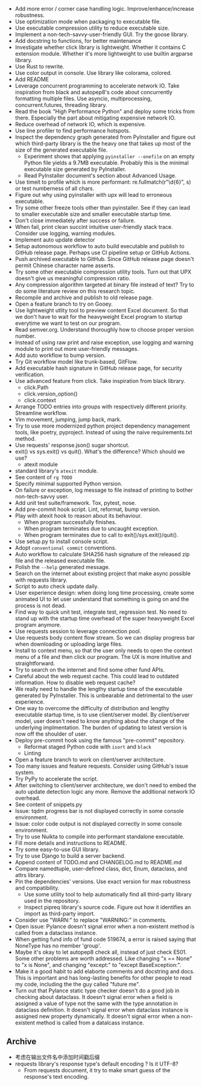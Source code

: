 - Add more error / corner case handling logic. Improve/enhance/increase robustness.
- Use optimization mode when packaging to executable file.
- Use executable compression utility to reduce executable size.
- Implement a non-tech-savvy-user-friendly GUI. Try the goose library.
- Add docstring to functions, for better maintenance
- Investigate whether click library is lightweight. Whether it contains C extension module. Whether it's more lightweight to use builtin argparse library.
- Use Rust to rewrite.
- Use color output in console. Use library like colorama, colored.
- Add README
- Leverage concurrent programming to accelerate network IO. Take inspiration from black and autopep8's code about concurrently formatting multiple files. Use asyncio, multiprocessing, concurrent.futures, threading library.
- Read the book "High Performance Python" and deploy some tricks from there. Especially the part about mitigating expensive network IO.
- Reduce overhead of network IO, which is expensive.
- Use line profiler to find performance hotspots.
- Inspect the dependency graph generated from PyInstaller and figure out which third-party library is the the heavy one that takes up most of the size of the generated executable file.
  - Experiment shows that applying `pyinstaller --onefile` on an empty Python file yields a 9.7MB executable. Probably this is the minimal executable size generated by PyInstaller.
  - Read PyInstaller document's section about Advanced Usage.
- Use timeit to profile which is more performant: re.fullmatch(r"\d{6}", s) or test numberness of all chars.
- Figure out why using pyinstaller with upx will lead to erroneous executable.
- Try some other freeze tools other than pyinstaller. See if they can lead to smaller executable size and smaller executable startup time.
- Don't close immediately after success or failure.
- When fail, print clean succint intuitive user-friendly stack trace. Consider use logging, warning modules.
- Implement auto update detector
- Setup autonomous workflow to auto build executable and publish to GitHub release page. Perhaps use CI pipeline setup or GitHub Actions.
- Push archived executable to GitHub. Since GitHub release page doesn't permit Chinese character name asserts.
- Try some other executable compression utility tools. Turn out that UPX doesn't give us meaningful compression ratio.
- Any compression algorithm targeted at binary file instead of text? Try to do some literature review on this research topic.
- Recompile and archive and publish to old release page.
- Open a feature branch to try on Gooey.
- Use lightweight utlity tool to preview content Excel document. So that we don't have to wait for the heavyweight Excel program to startup everytime we want to test on our program.
- Read semver.org. Understand thoroughly how to choose proper version number.
- Instead of using raw print and raise exception, use logging and warning module to print out more user-friendly messages.
- Add auto workflow to bump version.
- Try Git workflow model like trunk-based, GitFlow.
- Add executable hash signature in GitHub release page, for security verification.
- Use advanced feature from click. Take inspiration from black library.
  - click.Path
  - click.version_option()
  - click.context
- Arrange TODO entries into groups with respectively different priority. Streamline workflow.
- Vim movement, jumping, jump back, mark.
- Try to use more modernized python project dependency management tools, like poetry, pyproject. Instead of using the naive requirements.txt method.
- Use requests' response.json() sugar shortcut.
- exit() vs sys.exit() vs quit(). What's the difference? Which should we use?
  - atexit module
- standard library's `atexit` module.
- See content of `rg TODO`
- Specify minimal supported Python version.
- On failure or exception, log message to file instead of printing to bother non-tech-savvy user.
- Add unit test suite/framework. Tox, pytest, nose.
- Add pre-commit hook script. Lint, reformat, bump version.
- Play with atexit hook to reason about its behaviour.
  - When program successfully finishes.
  - When program terminates due to uncaught exception.
  - When program terminates due to call to exit()/sys.exit()/quit().
- Use setup.py to install console script.
- Adopt `conventional commit` conventions.
- Auto workflow to calculate SHA256 hash signature of the released zip file and the released executable file.
- Polish the `--help` generated message.
- Search on the internet about existing project that make async possible with requests library.
- Script to auto check update daily.
- User experience design: when doing long time processing, create some animated UI to let user understand that something is going on and the process is not dead.
- Find way to quick unit test, integrate test, regression test. No need to stand up with the startup time overhead of the super heavyweight Excel program anymore.
- Use requests session to leverage connection pool.
- Use requests body content flow stream. So we can display progress bar when downloading or uploading large files.
- Install to context menu, so that the user only needs to open the context menu of a file and then click our program. The UX is more intuitive and straightforward.
- Try to search on the internet and find some other fund APIs.
- Careful about the web request cache. This could lead to outdated information. How to disable web request cache?
- We really need to handle the lengthy startup time of the executable generated by PyInstaller. This is unbearable and detrimental to the user experience.
- One way to overcome the difficulty of distribution and lengthy executable startup time, is to use client/server model. By client/server model, user doesn't need to know anything about the change of the underlying implmentation. The burden of updating to latest version is now off the shoulder of user.
- Deploy pre-commit hook using the famous "pre-commit" repository.
  - Reformat staged Python code with `isort` and `black`
  - Linting
- Open a feature branch to work on client/server architecture.
- Too many issues and feature requests. Consider using GitHub's issue system.
- Try PyPy to accelerate the script.
- After switching to client/server architecture, we don't need to embed the auto update detection logic any more. Remove the additional network IO overhead.
- See content of snippets.py
- Issue: tqdm progress bar is not displayed correctly in some console environment.
- Issue: color code output is not displayed correctly in some console environment.
- Try to use Nuikta to compile into performant standalone executable.
- Fill more details and instructions to README.
- Try some easy-to-use GUI library.
- Try to use Django to build a server backend.
- Append content of TODO.md and CHANGELOG.md to README.md
- Compare namedtuple, user-defined class, dict, Enum, dataclass, and attrs library.
- Pin the dependencies' versions. Use exact version for max robustness and compatibility.
  - Use some utility tool to help automatically find all third-party library used in the repository.
  - Inspect pipreq library's source code. Figure out how it identifies an import as third-party import.
- Consider use "WARN:" to replace "WARNING:" in comments.
- Open issue: Pylance doesn't signal error when a non-existent method is called from a dataclass instance.
- When getting fund info of fund code 519674, a error is raised saying that NoneType has no member 'group'.
- Maybe it's okay to let autopep8 check all, instead of just check E501. Some other problems are worth addressed. Like changing "x == None" to "x is None", and changing "except:" to "except BaseException:".
- Make it a good habit to add elaborte comments and docstring and docs. This is important and has long-lasting benefits for other people to read my code, including the the guy called "future me".
- Turn out that Pylance static type checker doesn't do a good job in checking about dataclass. It doesn't signal error when a field is assigned a value of type not the same with the type annotation in dataclass definition. It doesn't signal error when dataclass instance is assigned new property dynamically. It doesn't signal error when a non-existent method is called from a datalcass instance.


## Archive

- 考虑在输出文件名中添加时间戳后缀
- requests library's response type's default encoding ? Is it UTF-8?
  - From requests document, it try to make smart guess of the response's text encoding.
